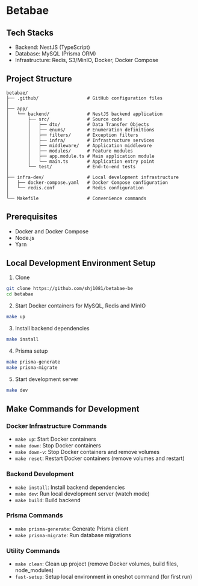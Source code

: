 # Betabae

## Tech Stacks

- Backend: NestJS (TypeScript)
- Database: MySQL (Prisma ORM)
- Infrastructure: Redis, S3/MinIO, Docker, Docker Compose

## Project Structure

```
betabae/
├── .github/                  # GitHub configuration files
│
├── app/
│   └── backend/              # NestJS backend application
│       ├── src/              # Source code
│       │   ├── dto/          # Data Transfer Objects
│       │   ├── enums/        # Enumeration definitions
│       │   ├── filters/      # Exception filters
│       │   ├── infra/        # Infrastructure services
│       │   ├── middleware/   # Application middleware
│       │   ├── modules/      # Feature modules
│       │   ├── app.module.ts # Main application module
│       │   └── main.ts       # Application entry point
│       └── test/             # End-to-end tests
│
├── infra-dev/                # Local development infrastructure
│   ├── docker-compose.yaml   # Docker Compose configuration
│   └── redis.conf            # Redis configuration
│
└── Makefile                  # Convenience commands
```

## Prerequisites

- Docker and Docker Compose
- Node.js
- Yarn

## Local Development Environment Setup

1. Clone

```bash
git clone https://github.com/shj1081/betabae-be
cd betabae
```

2. Start Docker containers for MySQL, Redis and MinIO

```bash
make up
```

3. Install backend dependencies

```bash
make install
```

4. Prisma setup

```bash
make prisma-generate
make prisma-migrate
```

5. Start development server

```bash
make dev
```

## Make Commands for Development

### Docker Infrastructure Commands

- `make up`: Start Docker containers
- `make down`: Stop Docker containers
- `make down-v`: Stop Docker containers and remove volumes
- `make reset`: Restart Docker containers (remove volumes and restart)

### Backend Development

- `make install`: Install backend dependencies
- `make dev`: Run local development server (watch mode)
- `make build`: Build backend

### Prisma Commands

- `make prisma-generate`: Generate Prisma client
- `make prisma-migrate`: Run database migrations

### Utility Commands

- `make clean`: Clean up project (remove Docker volumes, build files, node_modules)
- `fast-setup`: Setup local environment in oneshot command (for first run)
